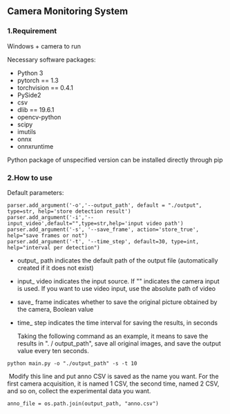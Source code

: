 ## Camera Monitoring System 

### 1.Requirement

Windows + camera to run

Necessary software packages:

- Python 3
- pytorch == 1.3
- torchvision == 0.4.1
- PySide2
- csv
- dlib == 19.6.1
- opencv-python
- scipy
- imutils
- onnx
- onnxruntime

Python package of unspecified version can be installed directly through pip

### 2.How to use

Default parameters:

```
parser.add_argument('-o','--output_path', default = "./output", type=str, help='store detection result')
parser.add_argument('-i','--input_video',default="",type=str,help='input video path')
parser.add_argument('-s', '--save_frame', action='store_true', help="save frames or not")
parser.add_argument('-t', '--time_step', default=30, type=int, help="interval per detection")
```

- output_ path indicates the default path of the output file (automatically created if it does not exist)

- input_ video indicates the input source. If "" indicates the camera input is used. If you want to use video input, use the absolute path of video

- save_ frame indicates whether to save the original picture obtained by the camera, Boolean value

- time_ step indicates the time interval for saving the results, in seconds

  Taking the following command as an example, it means to save the results in ". / output_path", save all original images, and save the output value every ten seconds.

```
python main.py -o "./output_path" -s -t 10
```

​	Modify this line and put anno CSV is saved as the name you want. For the first camera acquisition, it is named 1 CSV, the second time, named 2 CSV, and so on, collect the experimental data you want.

```
anno_file = os.path.join(output_path, "anno.csv")
```

